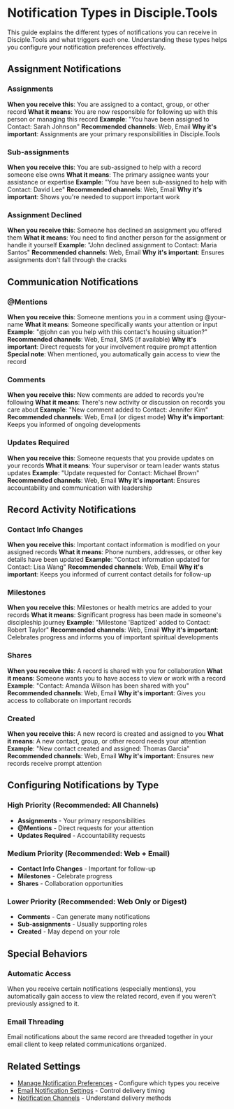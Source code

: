 # Notification Types in Disciple.Tools

This guide explains the different types of notifications you can receive in Disciple.Tools and what triggers each one. Understanding these types helps you configure your notification preferences effectively.

## Assignment Notifications

### Assignments
**When you receive this**: You are assigned to a contact, group, or other record
**What it means**: You are now responsible for following up with this person or managing this record
**Example**: "You have been assigned to Contact: Sarah Johnson"
**Recommended channels**: Web, Email
**Why it's important**: Assignments are your primary responsibilities in Disciple.Tools

### Sub-assignments
**When you receive this**: You are sub-assigned to help with a record someone else owns
**What it means**: The primary assignee wants your assistance or expertise
**Example**: "You have been sub-assigned to help with Contact: David Lee"
**Recommended channels**: Web, Email
**Why it's important**: Shows you're needed to support important work

### Assignment Declined
**When you receive this**: Someone has declined an assignment you offered them
**What it means**: You need to find another person for the assignment or handle it yourself
**Example**: "John declined assignment to Contact: Maria Santos"
**Recommended channels**: Web, Email
**Why it's important**: Ensures assignments don't fall through the cracks

## Communication Notifications

### @Mentions
**When you receive this**: Someone mentions you in a comment using @your-name
**What it means**: Someone specifically wants your attention or input
**Example**: "@john can you help with this contact's housing situation?"
**Recommended channels**: Web, Email, SMS (if available)
**Why it's important**: Direct requests for your involvement require prompt attention
**Special note**: When mentioned, you automatically gain access to view the record

### Comments
**When you receive this**: New comments are added to records you're following
**What it means**: There's new activity or discussion on records you care about
**Example**: "New comment added to Contact: Jennifer Kim"
**Recommended channels**: Web, Email (or digest mode)
**Why it's important**: Keeps you informed of ongoing developments

### Updates Required
**When you receive this**: Someone requests that you provide updates on your records
**What it means**: Your supervisor or team leader wants status updates
**Example**: "Update requested for Contact: Michael Brown"
**Recommended channels**: Web, Email
**Why it's important**: Ensures accountability and communication with leadership

## Record Activity Notifications

### Contact Info Changes
**When you receive this**: Important contact information is modified on your assigned records
**What it means**: Phone numbers, addresses, or other key details have been updated
**Example**: "Contact information updated for Contact: Lisa Wang"
**Recommended channels**: Web, Email
**Why it's important**: Keeps you informed of current contact details for follow-up

### Milestones
**When you receive this**: Milestones or health metrics are added to your records
**What it means**: Significant progress has been made in someone's discipleship journey
**Example**: "Milestone 'Baptized' added to Contact: Robert Taylor"
**Recommended channels**: Web, Email
**Why it's important**: Celebrates progress and informs you of important spiritual developments

### Shares
**When you receive this**: A record is shared with you for collaboration
**What it means**: Someone wants you to have access to view or work with a record
**Example**: "Contact: Amanda Wilson has been shared with you"
**Recommended channels**: Web, Email
**Why it's important**: Gives you access to collaborate on important records

### Created
**When you receive this**: A new record is created and assigned to you
**What it means**: A new contact, group, or other record needs your attention
**Example**: "New contact created and assigned: Thomas Garcia"
**Recommended channels**: Web, Email
**Why it's important**: Ensures new records receive prompt attention



## Configuring Notifications by Type

### High Priority (Recommended: All Channels)
- **Assignments** - Your primary responsibilities
- **@Mentions** - Direct requests for your attention
- **Updates Required** - Accountability requests

### Medium Priority (Recommended: Web + Email)
- **Contact Info Changes** - Important for follow-up
- **Milestones** - Celebrate progress
- **Shares** - Collaboration opportunities

### Lower Priority (Recommended: Web Only or Digest)
- **Comments** - Can generate many notifications
- **Sub-assignments** - Usually supporting roles
- **Created** - May depend on your role

## Special Behaviors

### Automatic Access
When you receive certain notifications (especially mentions), you automatically gain access to view the related record, even if you weren't previously assigned to it.

### Email Threading
Email notifications about the same record are threaded together in your email client to keep related communications organized.


## Related Settings

- [Manage Notification Preferences](manage-notification-preferences.md) - Configure which types you receive
- [Email Notification Settings](email-notification-settings.md) - Control delivery timing
- [Notification Channels](notification-channels.md) - Understand delivery methods